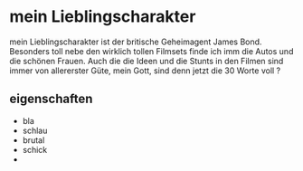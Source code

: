 # mein Lieblingscharakter

mein Lieblingscharakter ist der britische Geheimagent James Bond. Besonders toll nebe den wirklich 
tollen Filmsets finde ich imm die Autos und die schönen Frauen. Auch die die Ideen und die Stunts in den Filmen sind immer
von allererster Güte, mein Gott, sind denn jetzt die 30 Worte voll ?

##  eigenschaften
 
 *  bla
 *  schlau
 *  brutal
 *  schick 
 *




